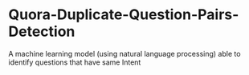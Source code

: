 # Quora-Duplicate-Question-Pairs-Detection
A machine learning model (using natural language processing) able to identify questions that have same Intent
